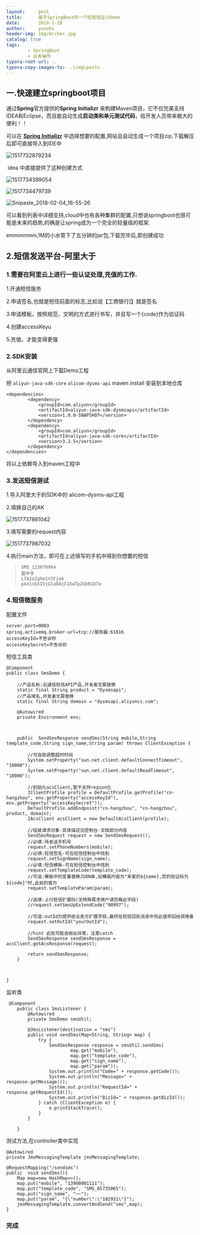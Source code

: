 ```yaml
---
layout:     post
title:      基于SpringBoot的一个短信验证小Demo
date:       2018-1-28
author:     yunzhs
header-img: img/Archer.jpg
catalog: true
tags:
        - SpringBoot
        - 业务操作
typora-root-url: ..
typora-copy-images-to: ..\img\posts
---
```


## 一.快速建立springboot项目

通过**Spring**官方提供的**Spring** **Initializr** 来构建Maven项目，它不仅完美支持IDEA和Eclipse，而且能自动生成**启动类和单元测试代码**，给开发人员带来极大的便利！！

可以在 [**Spring** **Initializr**](http://start.spring.io/) 中选择想要的配置,网站会自动生成一个项目zip,下载解压后即可直接导入到IDE中

![1517732879234](/img/posts/1517732879234.png)

​ idea 中直接提供了这种创建方式                                                                                                                                                                                                                                                                                                                

![1517734399054](/img/posts/1517734399054.png)

![1517734479739](/img/posts/1517734479739.png)

![Snipaste_2018-02-04_16-55-26](/img/posts/Snipaste_2018-02-04_16-55-26.png)

可以看到列表中详细支持,cloud中也有各种集群的配置,只想说springboot也很可能是未来的趋势,的确是让spring成为一个完全的轻量级的框架.

emmmmmm,1M的小水管下了五分钟的jar包,下载完毕后,即创建成功



## 2.短信发送平台-阿里大于

### 1.需要在阿里云上进行一些认证处理,充值的工作.

1.开通短信服务

2.申请签名,也就是短信前面的标志,比如说【工商银行]】就是签名

3.申请模板，按照规范，文明的方式进行书写，并且写一个{code}作为验证码

4.创建accessKeyu

5.充值，才能变得更强

### 2.SDK安装

从阿里云通信官网上下载Demo工程

把 `aliyun-java-sdk-core`  `alicom-dysms-api`  maven install 安装到本地仓库

```
<dependencies>
    	<dependency>
    		<groupId>com.aliyun</groupId>
    		<artifactId>aliyun-java-sdk-dysmsapi</artifactId>
    		<version>1.0.0-SNAPSHOT</version>
    	</dependency>
    	<dependency>
    		<groupId>com.aliyun</groupId>
    		<artifactId>aliyun-java-sdk-core</artifactId>
    		<version>3.2.5</version>
    	</dependency>
</dependencies>
```

将以上依赖导入到maven工程中

### 3.发送短信测试

1.导入阿里大于的SDK中的 alicom-dysms-api工程

2.填换自己的AK

![1517737861042](/img/posts/1517737861042.png)

3.填写需要的request内容

![1517737987032](/img/posts/1517737987032.png)

4.执行main方法，即可在上述填写的手机中得到你想要的短信

> ```
> SMS_123670964
> 雲中手
> LTAIoZgho1V3Fja6
> pkn1sEXIVjGIaOAjC1XaTp2GbR1U7o
> ```

### 4.短信微服务

配置文件

```
server.port=9003
spring.activemq.broker-url=tcp://服务器:61616
accessKeyId=不告诉你
accessKeySecret=不告诉你
```



短信工具类

```
@Component
public class SmsDemo {

    //产品名称:云通信短信API产品,开发者无需替换
    static final String product = "Dysmsapi";
    //产品域名,开发者无需替换
    static final String domain = "dysmsapi.aliyuncs.com";

    @Autowired
    private Environment env;



    public  SendSmsResponse sendSms(String mobile,String template_code,String sign_name,String param) throws ClientException {

        //可自助调整超时时间
        System.setProperty("sun.net.client.defaultConnectTimeout", "10000");
        System.setProperty("sun.net.client.defaultReadTimeout", "10000");

        //初始化acsClient,暂不支持region化
        IClientProfile profile = DefaultProfile.getProfile("cn-hangzhou", env.getProperty("accessKeyId"),  env.getProperty("accessKeySecret"));
        DefaultProfile.addEndpoint("cn-hangzhou", "cn-hangzhou", product, domain);
        IAcsClient acsClient = new DefaultAcsClient(profile);

        //组装请求对象-具体描述见控制台-文档部分内容
        SendSmsRequest request = new SendSmsRequest();
        //必填:待发送手机号
        request.setPhoneNumbers(mobile);
        //必填:短信签名-可在短信控制台中找到
        request.setSignName(sign_name);
        //必填:短信模板-可在短信控制台中找到
        request.setTemplateCode(template_code);
        //可选:模板中的变量替换JSON串,如模板内容为"亲爱的${name},您的验证码为${code}"时,此处的值为
        request.setTemplateParam(param);

        //选填-上行短信扩展码(无特殊需求用户请忽略此字段)
        //request.setSmsUpExtendCode("90997");

        //可选:outId为提供给业务方扩展字段,最终在短信回执消息中将此值带回给调用者
        request.setOutId("yourOutId");

        //hint 此处可能会抛出异常，注意catch
        SendSmsResponse sendSmsResponse = acsClient.getAcsResponse(request);

        return sendSmsResponse;
    }



}
```





监听类

```
 @Component
    public class SmsListener {
        @Autowired
        private SmsDemo smsUtil;

        @JmsListener(destination = "sms")
        public void sendSms(Map<String, String> map) {
            try {
                SendSmsResponse response = smsUtil.sendSms(
                        map.get("mobile"),
                        map.get("template_code"),
                        map.get("sign_name"),
                        map.get("param"));
                System.out.println("Code=" + response.getCode());
                System.out.println("Message=" + response.getMessage());
                System.out.println("RequestId=" + response.getRequestId());
                System.out.println("BizId=" + response.getBizId());
            } catch (ClientException e) {
                e.printStackTrace();
            }
        }

    }
```

测试方法,在controller类中实现

```
@Autowired
private JmsMessagingTemplate jmsMessagingTemplate;

@RequestMapping("/sendsms")
public  void sendSms(){
    Map map=new HashMap<>();
    map.put("mobile", "13900001111");
    map.put("template_code", "SMS_85735065");
    map.put("sign_name", "~~");
    map.put("param", "{\"number\":\"102931\"}");
    jmsMessagingTemplate.convertAndSend("sms",map);
}
```

### 完成

